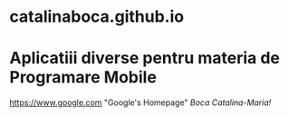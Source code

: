 # catalinaboca.github.io
# Aplicatiii diverse pentru materia de Programare Mobile
https://www.google.com "Google's Homepage"
*Boca Catalina-Maria!*
